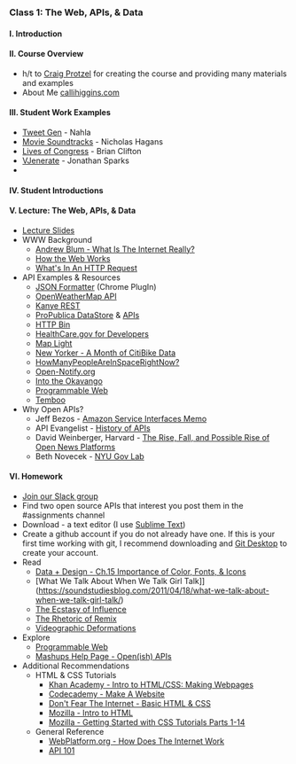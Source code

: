 ### Class 1: The Web, APIs, & Data

#### I. Introduction

#### II. Course Overview
* h/t to [Craig Protzel](https://github.com/craigprotzel) for creating the course and providing many materials and examples
* About Me [callihiggins.com](http://www.callihiggins.com)

#### III. Student Work Examples
* [Tweet Gen](http://mashup-tweetgen.herokuapp.com/) - Nahla
* [Movie Soundtracks](http://moviesoundtracks.herokuapp.com/) - Nicholas Hagans
* [Lives of Congress](http://thelivesofcongress.com/) - Brian Clifton
* [VJenerate](http://vjenerate.com/) - Jonathan Sparks
* [](https://webhose.io/demo/cool-useless-demo)

#### IV. Student Introductions

#### V. Lecture: The Web, APIs, & Data
* [Lecture Slides](https://www.dropbox.com/s/pfpwd8c1ujppntg/Mashups_Spring18_Lecture.pdf)
* WWW Background
	* [Andrew Blum - What Is The Internet Really?](https://www.ted.com/talks/andrew_blum_what_is_the_internet_really)
	* [How the Web Works](https://medium.freecodecamp.org/how-the-web-works-a-primer-for-newcomers-to-web-development-or-anyone-really-b4584e63585c)
	* [What's In An HTTP Request](http://rve.org.uk/dumprequest)
* API Examples & Resources
	* [JSON Formatter](https://chrome.google.com/webstore/detail/json-formatter/bcjindcccaagfpapjjmafapmmgkkhgoa?hl=en) (Chrome PlugIn)  
	* [OpenWeatherMap API](http://openweathermap.org/API)
	* [Kanye REST](http://kanyerest.xyz/)
	* [ProPublica DataStore](https://www.propublica.org/datastore/) & [APIs](https://www.propublica.org/datastore/apis)
	* [HTTP Bin](http://httpbin.org/)	
	* [HealthCare.gov for Developers](https://www.healthcare.gov/developers/)
	* [Map Light](https://maplight.org/data/)
	* [New Yorker - A Month of CitiBike Data](http://www.newyorker.com/sandbox/business/citi-bike.html)
	* [HowManyPeopleAreInSpaceRightNow?](http://www.howmanypeopleareinspacerightnow.com/)
	* [Open-Notify.org](http://open-notify.org/)
	* [Into the Okavango](http://intotheokavango.org/)
	* [Programmable Web](http://programmableweb.com)
	* [Temboo](https://www.temboo.com/)
* Why Open APIs?
	* Jeff Bezos - [Amazon Service Interfaces Memo](http://jesusgilhernandez.com/2012/10/18/jeff-bezos-mandate-amazon-and-web-services/)
	* API Evangelist - [History of APIs](https://history.apievangelist.com/)
	* David Weinberger, Harvard - [The Rise, Fall, and Possible Rise of Open News Platforms](https://shorensteincenter.org/open-news-platforms-david-weinberger/)
	* Beth Novecek - [NYU Gov Lab](http://www.thegovlab.org/)


#### VI. Homework
* [Join our Slack group](https://join.slack.com/t/itpmashupss18/shared_invite/enQtMzAxNjgwMTU1NDQwLTAxMjVhZjNjODM3MTc5NzkzNDkzMmZmZDExZTRkNzkzMWFhNjYwZGUyY2FhMzNjZGRjODA3MGE5N2Y3NDZiZDY)
* Find two open source APIs that interest you post them in the #assignments channel
* Download - a text editor (I use [Sublime Text](http://www.sublimetext.com/))
* Create a github account if you do not already have one. If this is your first time working with git, I recommend downloading and  [Git Desktop](https://desktop.github.com/) to create your account.
* Read
	* [Data + Design - Ch.15 Importance of Color, Fonts, & Icons](https://infoactive.co/data-design/ch15)
	* [What We Talk About When We Talk Girl Talk]](https://soundstudiesblog.com/2011/04/18/what-we-talk-about-when-we-talk-girl-talk/)
	* [The Ecstasy of Influence](https://harpers.org/archive/2007/02/the-ecstasy-of-influence)
	* [The Rhetoric of Remix](http://journal.transformativeworks.org/index.php/twc/article/view/358/279)
	* [Videographic Deformations](https://justtv.wordpress.com/2016/01/12/videographic-deformations-pechakuchas/)
* Explore 
	* [Programmable Web](https://www.programmableweb.com/category)
	* [Mashups Help Page - Open(ish) APIs](https://github.com/craigprotzel/Mashups/tree/master/__HELP#openish-apis)
* Additional Recommendations
	* HTML & CSS Tutorials  
		* [Khan Academy - Intro to HTML/CSS: Making Webpages](https://www.khanacademy.org/computing/computer-programming/html-css)
		* [Codecademy - Make A Website](https://www.codecademy.com/learn/make-a-website)
		* [Don't Fear The Internet - Basic HTML & CSS](http://www.dontfeartheinternet.com/02-html/)
		* [Mozilla - Intro to HTML](https://developer.mozilla.org/en-US/docs/Web/Guide/HTML/Introduction)
		* [Mozilla - Getting Started with CSS Tutorials Parts 1-14](https://developer.mozilla.org/en-US/docs/Web/Guide/CSS/Getting_started)
	* General Reference	
		* [WebPlatform.org - How Does The Internet Work](https://docs.webplatform.org/wiki/concepts/Internet_and_Web/How_does_the_Internet_Work)
		* [API 101](http://apievangelist.com/index.html)	
